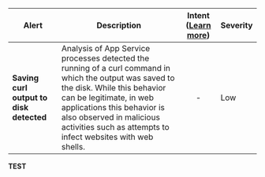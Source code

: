 |Alert|Description|Intent ([Learn more](#intentions))|Severity|
|----|----|:----:|--|
|**Saving curl output to disk detected**|Analysis of App Service processes detected the running of a curl command in which the output was saved to the disk. While this behavior can be legitimate, in web applications this behavior is also observed in malicious activities such as attempts to infect websites with web shells.|-|Low|
**TEST**
